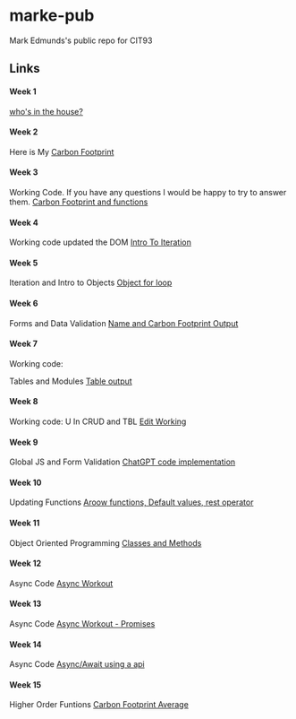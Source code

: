 # marke-pub
Mark Edmunds's public repo for CIT93

## Links

#### Week 1
[who's in the house?](https://cit93.github.io/marke-pub/w1)

#### Week 2
Here is 
My [Carbon Footprint](https://cit93.github.io/marke-pub/w2)

#### Week 3
Working Code. If you have any questions I would be happy to try to answer them.
[Carbon Footprint and functions](https://cit93.github.io/marke-pub/w3)

#### Week 4
Working code updated the DOM [Intro To Iteration](https://cit93.github.io/marke-pub/w4)

#### Week 5

Iteration and Intro to Objects [Object for loop](https://cit93.github.io/marke-pub/w5/)


#### Week 6

Forms and Data Validation [Name and Carbon Footprint Output](https://cit93.github.io/marke-pub/w6/)

#### Week 7
Working code:

Tables and Modules [Table output](https://cit93.github.io/marke-pub/w7/)

#### Week 8
Working code:
U In CRUD and TBL [Edit Working](https://cit93.github.io/marke-pub/w8/)

#### Week 9
Global JS and Form Validation [ChatGPT code implementation](https://cit93.github.io/marke-pub/w9/)

#### Week 10
Updating Functions [Aroow functions, Default values, rest operator](https://cit93.github.io/marke-pub/w10/)

#### Week 11
Object Oriented Programming [Classes and Methods](https://cit93.github.io/marke-pub/w11/)

#### Week 12
Async Code [Async Workout](https://cit93.github.io/marke-pub/w12/)

#### Week 13
Async Code [Async Workout - Promises](https://cit93.github.io/marke-pub/w13/)

#### Week 14
Async Code [Async/Await using a api](https://cit93.github.io/marke-pub/w14/)

#### Week 15
Higher Order Funtions [Carbon Footprint Average](https://cit93.github.io/marke-pub/w15/)